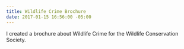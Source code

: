 ```yaml
---
title: Wildlife Crime Brochure
date: 2017-01-15 16:56:00 -05:00
---
```


I created a brochure about Wildlife Crime for the Wildlife Conservation Society.